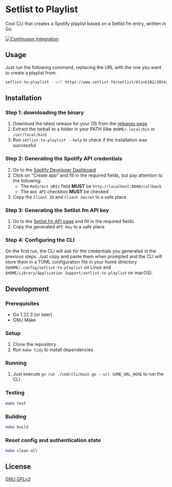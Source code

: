 # Setlist to Playlist

Cool CLI that creates a Spotify playlist based on a Setlist.fm entry, written in Go.

[![Continuous Integration](https://github.com/mathcale/setlist-to-playlist/actions/workflows/ci.yaml/badge.svg)](https://github.com/mathcale/setlist-to-playlist/actions/workflows/ci.yaml)

## Usage

Just run the following command, replacing the URL with the one you want to create a playlist from:

```sh
setlist-to-playlist --url https://www.setlist.fm/setlist/blink182/2024/autodromo-de-interlagos-sao-paulo-brazil-53aa1325.html
```

## Installation

### Step 1: downloading the binary

1. Download the latest release for your OS from the [releases page](https://github.com/mathcale/setlist-to-playlist/releases/latest)
2. Extract the tarball to a folder in your PATH (like `$HOME/.local/bin` or `/usr/local/bin`)
3. Run `setlist-to-playlist --help` to check if the installation was successful

### Step 2: Generating the Spotify API credentials

1. Go to the [Spotify Developer Dashboard](https://developer.spotify.com/dashboard/applications)
2. Click on "Create app" and fill in the required fields, but pay attention to the following:
   - The `Redirect URIs` field **MUST** be `http://localhost:8080/callback`
   - The `Web API` checkbox **MUST** be checked
3. Copy the `Client ID` and `Client Secret` to a safe place

### Step 3: Generating the Setlist.fm API key

1. Go to the [Setlist.fm API page](https://www.setlist.fm/settings/apps) and fill in the required fields
2. Copy the generated `API Key` to a safe place

### Step 4: Configuring the CLI

On the first run, the CLI will ask for the credentials you generated in the previous steps. Just copy and paste them when prompted and the CLI will store them in a TOML configuration file in your home directory (`$HOME/.config/setlist-to-playlist` on Linux and `$HOME/Library/Application Support/setlist-to-playlist` on macOS).

## Development

### Prerequisites

- Go 1.22.3 (or later)
- GNU Make

### Setup

1. Clone the repository
2. Run `make tidy` to install dependencies

### Running

1. Just execute `go run ./cmd/cli/main.go --url SOME_URL_HERE` to run the CLI

### Testing

```sh
make test
```

### Building

```sh
make build
```

### Reset config and authentication state

```sh
make clean-all
```

## License

[GNU GPLv3](LICENSE)
